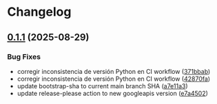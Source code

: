 # Changelog

## [0.1.1](https://github.com/Neiland85-Org/elfosoftware-demo-flota-transportistes/compare/v0.1.0...v0.1.1) (2025-08-29)


### Bug Fixes

* corregir inconsistencia de versión Python en CI workflow ([371bbab](https://github.com/Neiland85-Org/elfosoftware-demo-flota-transportistes/commit/371bbab1e5b7ca3fa09de38d04e583caa3747aa8))
* corregir inconsistencia de versión Python en CI workflow ([42870fa](https://github.com/Neiland85-Org/elfosoftware-demo-flota-transportistes/commit/42870fa89cc2699343846ed84bf700773b170797))
* update bootstrap-sha to current main branch SHA ([a7e11a3](https://github.com/Neiland85-Org/elfosoftware-demo-flota-transportistes/commit/a7e11a3c39b378e83f2b3fc7ca4f5a4d0cccb432))
* update release-please action to new googleapis version ([e7a4502](https://github.com/Neiland85-Org/elfosoftware-demo-flota-transportistes/commit/e7a4502cf5def208b101931b6bd7b7ed476e3dc2))
